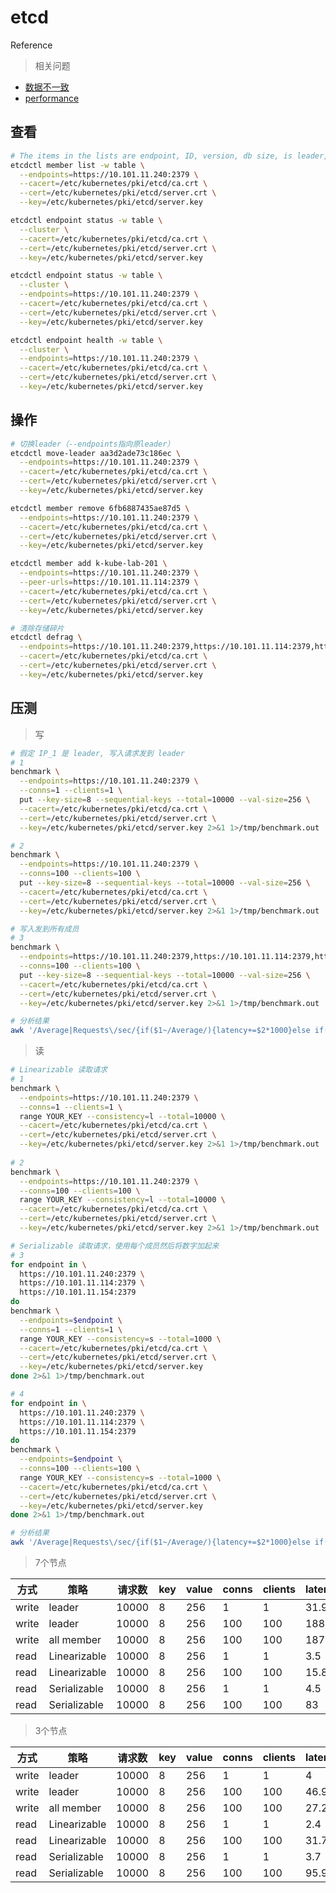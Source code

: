 # etcd

Reference

> 相关问题

- [数据不一致](https://zhuanlan.zhihu.com/p/138424613)
- [performance](https://doczhcn.gitbook.io/etcd/index/index-1/performance)



## 查看

```bash
# The items in the lists are endpoint, ID, version, db size, is leader, is learner, raft term, raft index, raft applied index, errors.
etcdctl member list -w table \
  --endpoints=https://10.101.11.240:2379 \
  --cacert=/etc/kubernetes/pki/etcd/ca.crt \
  --cert=/etc/kubernetes/pki/etcd/server.crt \
  --key=/etc/kubernetes/pki/etcd/server.key

etcdctl endpoint status -w table \
  --cluster \
  --cacert=/etc/kubernetes/pki/etcd/ca.crt \
  --cert=/etc/kubernetes/pki/etcd/server.crt \
  --key=/etc/kubernetes/pki/etcd/server.key

etcdctl endpoint status -w table \
  --cluster \
  --endpoints=https://10.101.11.240:2379 \
  --cacert=/etc/kubernetes/pki/etcd/ca.crt \
  --cert=/etc/kubernetes/pki/etcd/server.crt \
  --key=/etc/kubernetes/pki/etcd/server.key

etcdctl endpoint health -w table \
  --cluster \
  --endpoints=https://10.101.11.240:2379 \
  --cacert=/etc/kubernetes/pki/etcd/ca.crt \
  --cert=/etc/kubernetes/pki/etcd/server.crt \
  --key=/etc/kubernetes/pki/etcd/server.key
```

## 操作

```bash
# 切换leader（--endpoints指向原leader）
etcdctl move-leader aa3d2ade73c186ec \
  --endpoints=https://10.101.11.240:2379 \
  --cacert=/etc/kubernetes/pki/etcd/ca.crt \
  --cert=/etc/kubernetes/pki/etcd/server.crt \
  --key=/etc/kubernetes/pki/etcd/server.key

etcdctl member remove 6fb6887435ae87d5 \
  --endpoints=https://10.101.11.240:2379 \
  --cacert=/etc/kubernetes/pki/etcd/ca.crt \
  --cert=/etc/kubernetes/pki/etcd/server.crt \
  --key=/etc/kubernetes/pki/etcd/server.key

etcdctl member add k-kube-lab-201 \
  --endpoints=https://10.101.11.240:2379 \
  --peer-urls=https://10.101.11.114:2379 \
  --cacert=/etc/kubernetes/pki/etcd/ca.crt \
  --cert=/etc/kubernetes/pki/etcd/server.crt \
  --key=/etc/kubernetes/pki/etcd/server.key

# 清除存储碎片
etcdctl defrag \
  --endpoints=https://10.101.11.240:2379,https://10.101.11.114:2379,https://10.101.11.154:2379 \
  --cacert=/etc/kubernetes/pki/etcd/ca.crt \
  --cert=/etc/kubernetes/pki/etcd/server.crt \
  --key=/etc/kubernetes/pki/etcd/server.key
```



## 压测

> 写

```bash
# 假定 IP_1 是 leader, 写入请求发到 leader
# 1
benchmark \
  --endpoints=https://10.101.11.240:2379 \
  --conns=1 --clients=1 \
  put --key-size=8 --sequential-keys --total=10000 --val-size=256 \
  --cacert=/etc/kubernetes/pki/etcd/ca.crt \
  --cert=/etc/kubernetes/pki/etcd/server.crt \
  --key=/etc/kubernetes/pki/etcd/server.key 2>&1 1>/tmp/benchmark.out

# 2
benchmark \
  --endpoints=https://10.101.11.240:2379 \
  --conns=100 --clients=100 \
  put --key-size=8 --sequential-keys --total=10000 --val-size=256 \
  --cacert=/etc/kubernetes/pki/etcd/ca.crt \
  --cert=/etc/kubernetes/pki/etcd/server.crt \
  --key=/etc/kubernetes/pki/etcd/server.key 2>&1 1>/tmp/benchmark.out

# 写入发到所有成员
# 3
benchmark \
  --endpoints=https://10.101.11.240:2379,https://10.101.11.114:2379,https://10.101.11.154:2379 \
  --conns=100 --clients=100 \
  put --key-size=8 --sequential-keys --total=10000 --val-size=256 \
  --cacert=/etc/kubernetes/pki/etcd/ca.crt \
  --cert=/etc/kubernetes/pki/etcd/server.crt \
  --key=/etc/kubernetes/pki/etcd/server.key 2>&1 1>/tmp/benchmark.out

# 分析结果
awk '/Average|Requests\/sec/{if($1~/Average/){latency+=$2*1000}else if($1~/Requests\/sec/){qps+=$2}}END{printf("%.1f\t%d\n",latency,qps)}' /tmp/benchmark.out
```



> 读

```bash
# Linearizable 读取请求
# 1
benchmark \
  --endpoints=https://10.101.11.240:2379 \
  --conns=1 --clients=1 \
  range YOUR_KEY --consistency=l --total=10000 \
  --cacert=/etc/kubernetes/pki/etcd/ca.crt \
  --cert=/etc/kubernetes/pki/etcd/server.crt \
  --key=/etc/kubernetes/pki/etcd/server.key 2>&1 1>/tmp/benchmark.out
 
# 2
benchmark \
  --endpoints=https://10.101.11.240:2379 \
  --conns=100 --clients=100 \
  range YOUR_KEY --consistency=l --total=10000 \
  --cacert=/etc/kubernetes/pki/etcd/ca.crt \
  --cert=/etc/kubernetes/pki/etcd/server.crt \
  --key=/etc/kubernetes/pki/etcd/server.key 2>&1 1>/tmp/benchmark.out

# Serializable 读取请求，使用每个成员然后将数字加起来
# 3
for endpoint in \
  https://10.101.11.240:2379 \
  https://10.101.11.114:2379 \
  https://10.101.11.154:2379
do
benchmark \
  --endpoints=$endpoint \
  --conns=1 --clients=1 \
  range YOUR_KEY --consistency=s --total=1000 \
  --cacert=/etc/kubernetes/pki/etcd/ca.crt \
  --cert=/etc/kubernetes/pki/etcd/server.crt \
  --key=/etc/kubernetes/pki/etcd/server.key
done 2>&1 1>/tmp/benchmark.out

# 4
for endpoint in \
  https://10.101.11.240:2379 \
  https://10.101.11.114:2379 \
  https://10.101.11.154:2379
do
benchmark \
  --endpoints=$endpoint \
  --conns=100 --clients=100 \
  range YOUR_KEY --consistency=s --total=1000 \
  --cacert=/etc/kubernetes/pki/etcd/ca.crt \
  --cert=/etc/kubernetes/pki/etcd/server.crt \
  --key=/etc/kubernetes/pki/etcd/server.key
done 2>&1 1>/tmp/benchmark.out

# 分析结果
awk '/Average|Requests\/sec/{if($1~/Average/){latency+=$2*1000}else if($1~/Requests\/sec/){qps+=$2}}END{printf("%.1f\t%d\n",latency,qps)}' /tmp/benchmark.out
```



> 7个节点

| 方式  | 策略         | 请求数 | key  | value | conns | clients | latency | qps   |
| ----- | ------------ | ------ | ---- | ----- | ----- | ------- | ------- | ----- |
| write | leader       | 10000  | 8    | 256   | 1     | 1       | 31.9    | 31    |
| write | leader       | 10000  | 8    | 256   | 100   | 100     | 188     | 529   |
| write | all member   | 10000  | 8    | 256   | 100   | 100     | 187     | 532   |
| read  | Linearizable | 10000  | 8    | 256   | 1     | 1       | 3.5     | 284   |
| read  | Linearizable | 10000  | 8    | 256   | 100   | 100     | 15.8    | 6184  |
| read  | Serializable | 10000  | 8    | 256   | 1     | 1       | 4.5     | 1443  |
| read  | Serializable | 10000  | 8    | 256   | 100   | 100     | 83      | 10608 |

> 3个节点

| 方式  | 策略         | 请求数 | key  | value | conns | clients | latency | qps  |
| ----- | ------------ | ------ | ---- | ----- | ----- | ------- | ------- | ---- |
| write | leader       | 10000  | 8    | 256   | 1     | 1       | 4       | 251  |
| write | leader       | 10000  | 8    | 256   | 100   | 100     | 46.9    | 2114 |
| write | all member   | 10000  | 8    | 256   | 100   | 100     | 27.2    | 3474 |
| read  | Linearizable | 10000  | 8    | 256   | 1     | 1       | 2.4     | 412  |
| read  | Linearizable | 10000  | 8    | 256   | 100   | 100     | 31.7    | 3134 |
| read  | Serializable | 10000  | 8    | 256   | 1     | 1       | 3.7     | 2450 |
| read  | Serializable | 10000  | 8    | 256   | 100   | 100     | 95.9    | 8412 |
